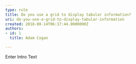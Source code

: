 ```yaml
---
type: rule
title: Do you use a grid to display tabular information?
uri: do-you-use-a-grid-to-display-tabular-information
created: 2018-08-14T06:17:44.0000000Z
authors:
- id: 1
  title: Adam Cogan

---
```




<span class='intro'> Enter Intro Text </span>




